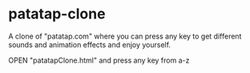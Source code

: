 # patatap-clone
A clone of "patatap.com" where you can press any key to get different sounds and animation effects and enjoy yourself.

OPEN "patatapClone.html" and press any key from a-z
